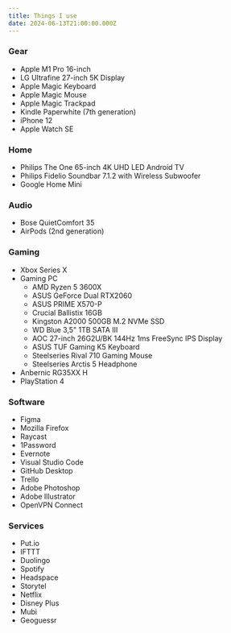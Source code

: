 ```yaml
---
title: Things I use
date: 2024-06-13T21:00:00.000Z
---
```


### Gear

* Apple M1 Pro 16-inch
* LG Ultrafine 27-inch 5K Display
* Apple Magic Keyboard
* Apple Magic Mouse
* Apple Magic Trackpad
* Kindle Paperwhite (7th generation)
* iPhone 12
* Apple Watch SE

### Home

* Philips The One 65-inch 4K UHD LED Android TV
* Philips Fidelio Soundbar 7.1.2 with Wireless Subwoofer
* Google Home Mini

### Audio

* Bose QuietComfort 35
* AirPods (2nd generation)

### Gaming

* Xbox Series X
* Gaming PC
  * AMD Ryzen 5 3600X
  * ASUS GeForce Dual RTX2060
  * ASUS PRIME X570-P
  * Crucial Ballistix 16GB
  * Kingston A2000 500GB M.2 NVMe SSD
  * WD Blue 3,5" 1TB SATA III
  * AOC 27-inch 26G2U/BK 144Hz 1ms FreeSync IPS Display
  * ASUS TUF Gaming K5 Keyboard
  * Steelseries Rival 710 Gaming Mouse
  * Steelseries Arctis 5 Headphone
* Anbernic RG35XX H
* PlayStation 4

### Software

* Figma
* Mozilla Firefox
* Raycast
* 1Password
* Evernote
* Visual Studio Code
* GitHub Desktop
* Trello
* Adobe Photoshop
* Adobe Illustrator
* OpenVPN Connect

### Services

* Put.io
* IFTTT
* Duolingo
* Spotify
* Headspace
* Storytel
* Netflix
* Disney Plus
* Mubi
* Geoguessr
